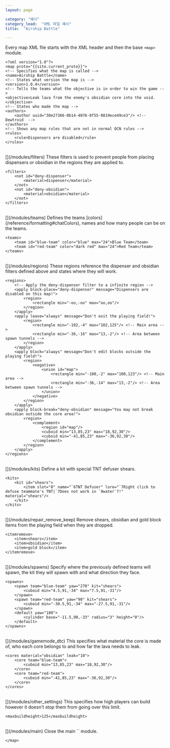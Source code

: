 ```yaml
---
layout: page

category: "예시"
category_lead:  "XML 파일 예시"
title:  "Airship Battle"

---
```


[<i class="fa fa-share right-ref-link"></i>](/modules/main)
Every map XML file starts with the XML header and then the base `<map>` module.

    <?xml version="1.0"?>
    <map proto="{{site.current_proto}}">
    <!-- Specifies what the map is called -->
    <name>Airship Battle</name>
    <!-- States what version the map is -->
    <version>1.0.4</version>
    <!-- Tells the teams what the objective is in order to win the game -->
    <objective>Leak lava from the enemy's obsidian core into the void.</objective>
    <!-- States who made the map -->
    <authors>
        <author uuid="30e27366-0b14-4076-8f55-0819ece49ce3"/> <!--  Dewtroid  -->
    </authors>
    <!-- Shows any map rules that are not in normal OCN rules -->
    <rules>
        <rule>Dispensers are disabled</rule>
    </rules>

<br/>
[<i class="fa fa-share right-ref-link"></i>](/modules/filters)
These filters is used to prevent people from placing dispensers or obsidian in the regions they are applied to.

    <filters>
        <not id="deny-dispenser">
            <material>dispenser</material>
        </not>
        <not id="deny-obsidian">
            <material>obsidian</material>
        </not>
    </filters>

<br/>
[<i class="fa fa-share right-ref-link"></i>](/modules/teams)
Defines the teams [colors](/reference/formatting#chatColors), names and how many people can be on the teams.

    <teams>
        <team id="blue-team" color="blue" max="24">Blue Team</team>
        <team id="red-team" color="dark red" max="24">Red Team</team>
    </teams>

<br/>
[<i class="fa fa-share right-ref-link"></i>](/modules/regions)
These regions reference the dispenser and obsidian filters defined above and states where they will work.

    <regions>
        <!-- Apply the deny-dispenser filter to a infinite region -->
        <apply block-place="deny-dispenser" message="Dispensers are disabled on this map!">
            <region>
                <rectangle min="-oo,-oo" max="oo,oo"/>
            </region>
        </apply>
        <apply leave="always" message="Don't exit the playing field!">
            <region>
                <rectangle min="-102,-4" max="102,125"/> <!-- Main area -->
                <rectangle min="-36,-16" max="13,-2"/> <!-- Area between spawn tunnels -->
            </region>
        </apply>
        <apply block="always" message="Don't edit blocks outside the playing field!">
            <region>
                <negative>
                    <union id="map">
                        <rectangle min="-100,-2" max="100,123"/> <!-- Main area -->
                        <rectangle min="-36,-14" max="13,-2"/> <!-- Area between spawn tunnels -->
                    </union>
                </negative>
            </region>
        </apply>
        <apply block-break="deny-obsidian" message="You may not break obsidian outside the core area!">
            <region>
                <complement>
                    <region id="map"/>
                    <cuboid min="13,85,23" max="18,92,30"/>
                    <cuboid min="-41,85,23" max="-36,92,30"/>
                </complement>
            </region>
        </apply>
    </regions>

<br/>
[<i class="fa fa-share right-ref-link"></i>](/modules/kits)
Define a kit with special TNT defuser shears.

    <kits>
        <kit id="shears">
            <item slot="8" name="`6TNT Defuser" lore="`7Right click to defuse teammate's TNT|`7Does not work in `9water`7!" material="shears"/>
        </kit>
    </kits>

<br/>
[<i class="fa fa-share right-ref-link"></i>](/modules/repair_remove_keep)
Remove shears, obsidian and gold block items from the playing field when they are dropped.

    <itemremove>
        <item>shears</item>
        <item>obsidian</item>
        <item>gold block</item>
    </itemremove>

<br/>
[<i class="fa fa-share right-ref-link"></i>](/modules/spawns)
Specify where the previously defined teams will spawn, the kit they will spawn with and what direction they face.

    <spawns>
        <spawn team="blue-team" yaw="270" kit="shears">
            <cuboid min="4.5,91,-34" max="7.5,91,-31"/>
        </spawn>
        <spawn team="red-team" yaw="90" kit="shears">
            <cuboid min="-30.5,91,-34" max="-27.5,91,-31"/>
        </spawn>
        <default yaw="180">
            <cylinder base="-11.5,90,-33" radius="3" height="0"/>
        </default>
    </spawns>

<br/>
[<i class="fa fa-share right-ref-link"></i>](/modules/gamemode_dtc)
This specifies what material the core is made of, who each core belongs to and how far the lava needs to leak.

    <cores material="obsidian" leak="10">
        <core team="blue-team">
            <cuboid min="13,85,23" max="18,92,30"/>
        </core>
        <core team="red-team">
            <cuboid min="-41,85,23" max="-36,92,30"/>
        </core>
    </cores>

<br/>
[<i class="fa fa-share right-ref-link"></i>](/modules/other_settings)
This specifies how high players can build however it doesn't stop them from going over this limit.

    <maxbuildheight>125</maxbuildheight>

<br/>
[<i class="fa fa-share right-ref-link"></i>](/modules/main)
Close the main `<map>` module.

    </map>
